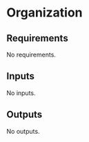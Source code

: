 # Organization

<!-- BEGIN_TF_DOCS -->
## Requirements

No requirements.

## Inputs

No inputs.

## Outputs

No outputs.
<!-- END_TF_DOCS -->